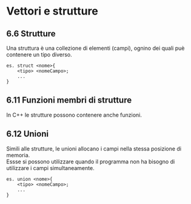 # Vettori e strutture
## 6.6 Strutture
Una struttura è una collezione di elementi (campi), ognino dei quali puè contenere un tipo diverso.

    es. struct <nome>{
        <tipo> <nomeCampo>;
        ...
    }

## 6.11 Funzioni membri di strutture
In C++ le strutture possono contenere anche funzioni.

## 6.12 Unioni
Simili alle strutture, le unioni allocano i campi nella stessa posizione di memoria.  
Essse si possono utilizzare quando il programma non ha bisogno di utilizzare i campi simultaneamente.

    es. union <nome>{
        <tipo> <nomeCampo>;
        ...
    }